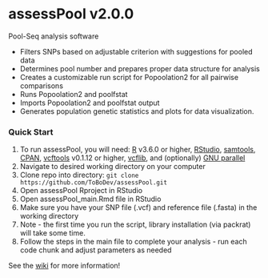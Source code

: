 # assessPool v2.0.0
Pool-Seq analysis software

* Filters SNPs based on adjustable criterion with suggestions for pooled data 
* Determines pool number and prepares proper data structure for analysis
* Creates a customizable run script for Popoolation2 for all pairwise comparisons
* Runs Popoolation2 and poolfstat
* Imports Popoolation2 and poolfstat output
* Generates population genetic statistics and plots for data visualization.

### Quick Start
1. To run assessPool, you will need: [R](https://www.r-project.org/) v3.6.0 or higher, [RStudio](https://www.rstudio.com/), [samtools](http://www.htslib.org/), [CPAN](https://www.cpan.org/), [vcftools](http://vcftools.sourceforge.net/) v0.1.12 or higher, [vcflib](https://github.com/vcflib/vcflib), and (optionally) [GNU parallel](https://www.gnu.org/software/parallel/)
2. Navigate to desired working directory on your computer
3. Clone repo into directory: `git clone https://github.com/ToBoDev/assessPool.git`
4. Open assessPool Rproject in RStudio
5. Open assessPool_main.Rmd file in RStudio
6. Make sure you have your SNP file (.vcf) and reference file (.fasta) in the working directory
7. Note - the first time you run the script, library installation (via packrat) will take some time. 
8. Follow the steps in the main file to complete your analysis - run each code chunk and adjust parameters as needed 
  
 See the [wiki](https://github.com/ToBoDev/assessPool/wiki) for more information!
